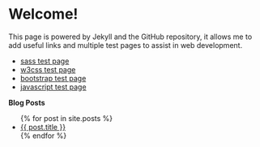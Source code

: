 # Welcome!

This page is powered by Jekyll and the GitHub repository, it allows me to add useful links and multiple test pages to assist in web development.
* [sass test page](http://github.hogwash.ga/sass)
* [w3css test page](http://github.hogwash.ga/w3css)
* [bootstrap test page](http://github.hogwash.ga/bootstrap)
* [javascript test page](http://github.hogwash.ga/javascript)


**Blog Posts**
<ul>
  {% for post in site.posts %}
    <li>
      <a href="{{ post.url }}">{{ post.title }}</a>
    </li>
  {% endfor %}
</ul>
